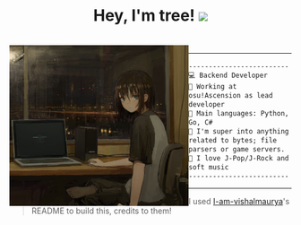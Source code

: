 <h1 align="center">
Hey, I'm tree!
  <img src="https://media.giphy.com/media/hvRJCLFzcasrR4ia7z/giphy.gif" width="30"></h1>
<br/>

<img align="left" src="https://github.com/ascenttree/ascenttree/blob/main/cropped_image.png" alt="" width="320" />
<hr>

```
-------------------------
💻 Backend Developer
🔭 Working at osu!Ascension as lead developer
🌟 Main languages: Python, Go, C#
📝 I'm super into anything related to bytes; file parsers or game servers.
🎵 I love J-Pop/J-Rock and soft music
-------------------------
```
<hr>

> I used  [I-am-vishalmaurya](https://github.com/I-am-vishalmaurya)'s README to build this, credits to them!

